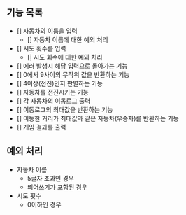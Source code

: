 ## 기능 목록

- [] 자동차의 이름을 입력
    - [] 자동차 이름에 대한 예외 처리
- [] 시도 횟수를 입력
    - [] 시도 회수에 대한 예외 처리
- [] 에러 발생시 해당 입력으로 돌아가는 기능
- [] 0에서 9사이의 무작위 값을 반환하는 기능
- [] 4이상(전진)인지 판별하는 기능
- [] 자동차를 전진시키는 기능
- [] 각 자동차의 이동로그 출력
- [] 이동로그의 최대값을 반환하는 기능
- [] 이동한 거리가 최대값과 같은 자동차(우승자)를 반환하는 기능
- [] 게임 결과를 출력

## 예외 처리
- 자동차 이름
    - 5글자 초과인 경우
    - 띄어쓰기가 포함된 경우
- 시도 횟수
    - 0이하인 경우